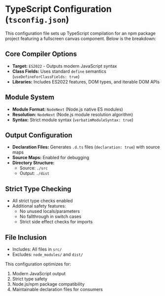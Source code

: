 # TypeScript Configuration (`tsconfig.json`)

This configuration file sets up TypeScript compilation for an npm package project featuring a fullscreen canvas component. Below is the breakdown:

## Core Compiler Options
- **Target:** `ES2022` - Outputs modern JavaScript syntax
- **Class Fields:** Uses standard `define` semantics (`useDefineForClassFields: true`)
- **Libraries:** Includes ES2022 features, DOM types, and iterable DOM APIs

## Module System
- **Module Format:** `NodeNext` (Node.js native ES modules)
- **Resolution:** `NodeNext` (Node.js module resolution algorithm)
- **Syntax:** Strict module syntax (`verbatimModuleSyntax: true`)

## Output Configuration
- **Declaration Files:** Generates `.d.ts` files (`declaration: true`) with source maps
- **Source Maps:** Enabled for debugging
- **Directory Structure:**
  - Source: `./src`
  - Output: `./dist`

## Strict Type Checking
- All strict type checks enabled
- Additional safety features:
  - No unused locals/parameters
  - No fallthrough in switch cases
  - Strict side effect checks for imports

## File Inclusion
- Includes: All files in `src/`
- Excludes: `node_modules/` and `dist/`

This configuration optimizes for:
1. Modern JavaScript output
2. Strict type safety
3. Node.js/npm package compatibility
4. Maintainable declaration files for consumers